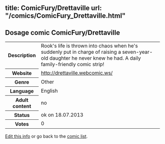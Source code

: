 title: ComicFury/Drettaville
url: "/comics/ComicFury_Drettaville.html"
---
Dosage comic ComicFury/Drettaville
-----------------------------------------

<p id="msg"></p>
<script type="text/javascript">
if (window.location.search === '?edit_info_mail=sent_ok') {
  var elem = document.getElementById("msg");
  elem.innerHTML = 'Edited information sucessfully sent for review, which is usually done daily. Thanks!';
  elem.className = 'ok';
}
</script>
<table class="comicinfo">
<tr>
<th>Description</th><td>Rook's life is thrown into chaos when he's suddenly put in charge of raising a seven-year-old daughter he never knew he had. A daily family-friendly comic strip!</td>
</tr>
<tr>
<th>Website</th><td><a href="http://drettaville.webcomic.ws/">http://drettaville.webcomic.ws/</a></td>
</tr>
<tr>
<th>Genre</th><td>Other</td>
</tr>
<tr>
<th>Language</th><td>English</td>
</tr>
<tr>
<th>Adult content</th><td>no</td>
</tr>
<tr>
<th>Status</th><td>ok on 18.07.2013</td>
</tr>
<tr>
<th>Votes</th><td>0</td>
</tr>
</table>

[Edit this info](ComicFury_Drettaville_edit.html) or go back to the [comic list](../comic-index.html).
